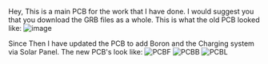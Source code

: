 Hey, This is a main PCB for the work that I have done.
I would suggest you that you download the GRB files as a whole. This is what the old PCB looked like:
![image](https://user-images.githubusercontent.com/45959802/211195725-e7094c48-b94b-49dc-b3df-4082b863f839.png)

Since Then I have updated the PCB to add Boron and the Charging system via Solar Panel. The new PCB's look like:
![PCBF](https://github.com/amsheth/Work/assets/45959802/e866a806-7da7-4504-8698-e2e7e4470534)
![PCBB](https://github.com/amsheth/Work/assets/45959802/e1919a9d-257e-41fc-8a9c-9874fcff0c1a)
![PCBL](https://github.com/amsheth/Work/assets/45959802/984c091a-96d2-4b21-a784-d92d8b74c328)

